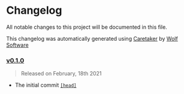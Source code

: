 # Changelog

All notable changes to this project will be documented in this file.


This changelog was automatically generated using [Caretaker](https://github.com/DevelopersToolbox/caretaker) by [Wolf Software](https://github.com/WolfSoftware)

### [v0.1.0](https://github.com/DevelopersToolbox/bash-spinner/releases/v0.1.0)

> Released on February, 18th 2021

- The initial commit [`[head]`](https://github.com/DevelopersToolbox/bash-spinner/commit/)

